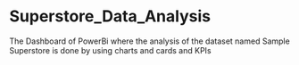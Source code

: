 # Superstore_Data_Analysis
The Dashboard of PowerBi where the analysis of the dataset named Sample Superstore is done by using charts and cards and KPIs
